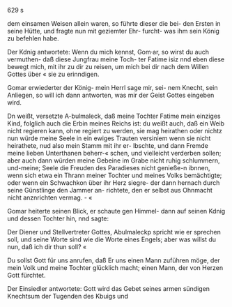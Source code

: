 629 s

dem einsamen Weisen allein waren, so führte dieser die bei-
den Ersten in seine Hütte, und fragte nun mit geziemter Ehr-
furcht- was ihm sein König zu befehlen habe.

Der Kdnig antwortete: Wenn du mich kennst, Gom·ar,
so wirst du auch vermuthen- daß diese Jungfrau meine Toch-
ter Fatime isiz nnd eben diese bewegt mich, mit ihr zu
dir zu reisen, um mich bei dir nach dem Willen Gottes über «
sie zu erinndigen.

Gomar erwiederter der König- mein Herrl sage mir, sei-
nem Knecht, sein Anliegen, so will ich dann antworten, was
mir der Geist Gottes eingeben wird.

Dn weißt, versetzte A-bulmaleck, daß meine Tochter
Fatime mein einziges Kind, folglich auch die Erbin meines
Reichs ist: du weißt auch, daß ein Weib nicht regieren
kann, ohne regiert zu werden, sie mag heirathen oder nichtz
nun würde meine Seele in ein ewiges Trauten versiniem
wenn sie nicht heirathete, nud also mein Stamm mit ihr er-
lbschte, und dann Fremde meine lieben Unterthanen beherr-«
schen, und vielleicht verderben sollen; aber auch dann würden
meine Gebeine im Grabe nicht ruhig schlummern, und-meine;
Seele die Freuden des Paradieses nicht genieße-n ibnnen,
wenn sich etwa ein Thrann meiner Tochter und meines Volks
bemächtigte; oder wenn ein Schwachkon über ihr Herz siegre-
der dann hernach durch seine Günstlinge den Jammer an-
richtete, den er selbst aus Ohnmacht nicht anznrichten
vermag. - «

Gomar heiterte seinen Blick, er schaute gen Himmel-
dann auf seinen Kdnig und dessen Tochter hin, nnd sagte:

Der Diener und Stellvertreter Gottes, Abulmaleckp
spricht wie er sprechen soll, und seine Worte sind wie die
Worte eines Engels; aber was willst du nun, daß ich dir
thun soll? «

Du sollst Gott für uns anrufen, daß Er uns einen Mann
zuführen möge, der mein Volk und meine Tochter glücklich
macht; einen Mann, der von Herzen Gott fürchtet.

Der Einsiedler antwortete: Gott wird das Gebet seines
armen sündigen Knechtsum der Tugenden des Kbuigs und

